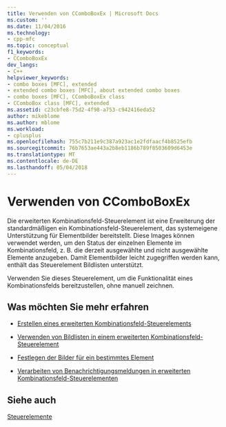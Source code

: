 ```yaml
---
title: Verwenden von CComboBoxEx | Microsoft Docs
ms.custom: ''
ms.date: 11/04/2016
ms.technology:
- cpp-mfc
ms.topic: conceptual
f1_keywords:
- CComboBoxEx
dev_langs:
- C++
helpviewer_keywords:
- combo boxes [MFC], extended
- extended combo boxes [MFC], about extended combo boxes
- combo boxes [MFC], CComboBoxEx class
- CComboBox class [MFC], extended
ms.assetid: c23cbfe8-75d2-4f98-a753-c942416eda52
author: mikeblome
ms.author: mblome
ms.workload:
- cplusplus
ms.openlocfilehash: 755c7b211e9c387a923ac1e2fdfaacf4b8525efb
ms.sourcegitcommit: 76b7653ae443a2b8eb1186b789f8503609d6453e
ms.translationtype: MT
ms.contentlocale: de-DE
ms.lasthandoff: 05/04/2018
---
```

# <a name="using-ccomboboxex"></a>Verwenden von CComboBoxEx
Die erweiterten Kombinationsfeld-Steuerelement ist eine Erweiterung der standardmäßigen ein Kombinationsfeld-Steuerelement, das systemeigene Unterstützung für Elementbilder bereitstellt. Diese Images können verwendet werden, um den Status der einzelnen Elemente im Kombinationsfeld, z. B. die derzeit ausgewählte und nicht ausgewählte Elemente anzugeben. Damit Elementbilder leicht zugegriffen werden kann, enthält das Steuerelement Bildlisten unterstützt.  
  
 Verwenden Sie dieses Steuerelement, um die Funktionalität eines Kombinationsfelds bereitzustellen, ohne manuell zeichnen.  
  
## <a name="what-do-you-want-to-know-more-about"></a>Was möchten Sie mehr erfahren  
  
-   [Erstellen eines erweiterten Kombinationsfeld-Steuerelements](../mfc/creating-an-extended-combo-box-control.md)  
  
-   [Verwenden von Bildlisten in einem erweiterten Kombinationsfeld-Steuerelement](../mfc/using-image-lists-in-an-extended-combo-box-control.md)  
  
-   [Festlegen der Bilder für ein bestimmtes Element](../mfc/setting-the-images-for-an-individual-item.md)  
  
-   [Verarbeiten von Benachrichtigungsmeldungen in erweiterten Kombinationsfeld-Steuerelementen](../mfc/processing-notification-messages-in-extended-combo-box-controls.md)  
  
## <a name="see-also"></a>Siehe auch  
 [Steuerelemente](../mfc/controls-mfc.md)

